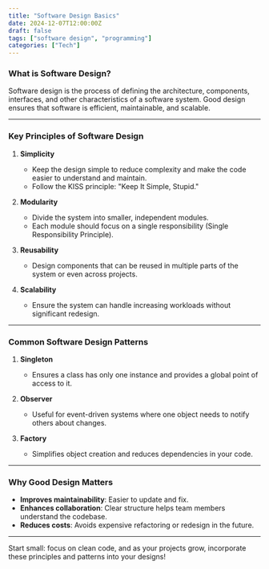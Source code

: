 ```yaml
---
title: "Software Design Basics"
date: 2024-12-07T12:00:00Z
draft: false
tags: ["software design", "programming"]
categories: ["Tech"]
---
```


### What is Software Design?

Software design is the process of defining the architecture, components, interfaces, and other characteristics of a software system. Good design ensures that software is efficient, maintainable, and scalable.

---

### Key Principles of Software Design

1. **Simplicity**
   - Keep the design simple to reduce complexity and make the code easier to understand and maintain.
   - Follow the KISS principle: "Keep It Simple, Stupid."

2. **Modularity**
   - Divide the system into smaller, independent modules.
   - Each module should focus on a single responsibility (Single Responsibility Principle).

3. **Reusability**
   - Design components that can be reused in multiple parts of the system or even across projects.

4. **Scalability**
   - Ensure the system can handle increasing workloads without significant redesign.

---

### Common Software Design Patterns

1. **Singleton**
   - Ensures a class has only one instance and provides a global point of access to it.

2. **Observer**
   - Useful for event-driven systems where one object needs to notify others about changes.

3. **Factory**
   - Simplifies object creation and reduces dependencies in your code.

---

### Why Good Design Matters

- **Improves maintainability**: Easier to update and fix.
- **Enhances collaboration**: Clear structure helps team members understand the codebase.
- **Reduces costs**: Avoids expensive refactoring or redesign in the future.

---

Start small: focus on clean code, and as your projects grow, incorporate these principles and patterns into your designs!
